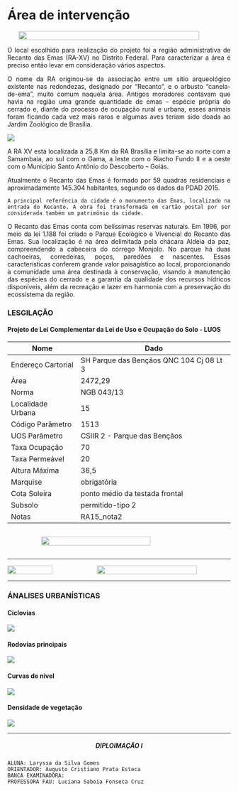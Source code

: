 # Área de intervenção

<div>
<div style="width:100%; justify-content:center; display:flex;">
  <img style="width:90%;" src='assets/images/estudo_de_caso1.png'/>
</div>

<div align="justify" class="body-text" >

O local escolhido para realização do projeto foi a região administrativa de Recanto das Emas (RA-XV) no Distrito Federal. Para caracterizar a área é preciso então levar em consideração vários aspectos.

  <div class="body-img">
    <p>
      O nome da RA originou-se da associação entre um sítio arqueológico existente nas redondezas, designado por “Recanto”, e o arbusto “canela-de-ema”, muito comum naquela área. Antigos moradores contavam que havia na região uma grande quantidade de emas – espécie própria do cerrado e, diante do processo de ocupação rural e urbana, esses animais foram ficando cada vez mais raros e algumas aves teriam sido doada ao Jardim Zoológico de Brasília.
    </p>
    <img src='assets/images/intervencao1.png'/>
  </div>

A RA XV está localizada a 25,8 Km da RA Brasília e limita-se ao norte com a Samambaia, ao sul com o Gama, a leste com o Riacho Fundo II e a oeste com o Município Santo Antônio do Descoberto – Goiás.

Atualmente o Recanto das Emas é formado por 59 quadras residenciais e aproximadamente 145.304 habitantes, segundo os dados da PDAD 2015.

```A principal referência da cidade é o monumento das Emas, localizado na entrada do Recanto. A obra foi transformada em cartão postal por ser considerada também um patrimônio da cidade.```

O Recanto das Emas conta com belíssimas reservas naturais. Em 1996, por meio da lei 1.188 foi criado o Parque Ecológico e Vivencial do Recanto das Emas. Sua localização é na área delimitada pela chácara Aldeia da paz, compreendendo a cabeceira do córrego Monjolo. No parque há duas cachoeiras, corredeiras, poços, paredões e nascentes. Essas características conferem grande valor paisagístico ao local, proporcionando à comunidade uma área destinada à conservação, visando à manutenção das espécies do cerrado e a garantia da qualidade dos recursos hídricos disponíveis, além da recreação e lazer em harmonia com a preservação do ecossistema da região.


### LESGILAÇÃO

#### Projeto de Lei Complementar da Lei de Uso e Ocupação do Solo - LUOS

|Nome|Dado   |
|-------|-----|
| Endereço Cartorial  | SH Parque das Bençãos QNC 104 Cj 08 Lt 3  |
| Área  | 2472,29  |
| Norma  | NGB 043/13   |
| Localidade Urbana  | 15  |
| Código Parâmetro  | 1513  |
| UOS Parâmetro  | CSIIR 2 - Parque das Bençãos  |
| Taxa Ocupação  | 70  |
| Taxa Permeável  | 20  |
| Altura Máxima  | 36,5  |
| Marquise  | obrigatória  |
| Cota Soleira  | ponto médio da testada frontal  |
| Subsolo  | permitido-tipo 2  |
| Notas  | RA15_nota2 |

<div style="display:flex; align-items:center; flex-direction:column; margin:30px 0;">
  <img style="width:70%;" src='assets/images/intervencao7.jpg'/>
</div>

----

<div style="display:flex;">
  <img style="width:50%;" src='assets/images/intervencao2.png'/>
  <img style="width:75%;" src='assets/images/intervencao6.jpg'/>
</div>



----

### ÁNALISES URBANÍSTICAS

#### Ciclovias

  <img src='assets/images/ciclovias.png'/>

#### Rodovias principais

  <img src='assets/images/rodovias.png'/>

#### Curvas de nível

  <img src='assets/images/curvas.png'/>

#### Densidade de vegetação

  <img src='assets/images/densidade.png'/>

----

##### <center> DIPLOIMAÇÃO I

  <div class="body-bottom">

    ALUNA: Laryssa da Silva Gomes
    ORIENTADOR: Augusto Cristiano Prata Esteca
    BANCA EXAMINADORA:
    PROFESSORA FAU: Luciana Saboia Fonseca Cruz

  </div>

</div>
</div>

